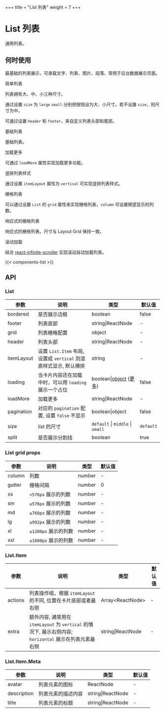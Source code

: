 +++
title = "List 列表"
weight = 7
+++

# List 列表

通用列表。

## 何时使用

最基础的列表展示，可承载文字、列表、图片、段落，常用于后台数据展示页面。

<div class="c7n-row">
    <div class="c7n-row-12">
        <section class="code-box">
            <section class="code-box-demo"><div id="list-demo-simple"></div></section>
            <section class="code-box-meta">
                <div class="code-box-title"><a>简单列表</a></div>
                <div>
                    <p>列表拥有大、中、小三种尺寸。</p>
                    <p>通过设置 <code>size</code> 为 <code>large</code> <code>small</code> 分别把按钮设为大、小尺寸。若不设置 <code>size</code>，则尺寸为中。</p>
                    <p>可通过设置 <code>header</code> 和 <code>footer</code>，来自定义列表头部和尾部。</p>
                </div>
            </section>
        </section>
        <section class="code-box">
            <section class="code-box-demo"><div id="list-demo-basic"></div></section>
            <section class="code-box-meta">
                <div class="code-box-title"><a>基础列表</a></div>
                <div>
                    <p>基础列表。</p>
                </div>
            </section>
        </section>
        <section class="code-box">
            <section class="code-box-demo"><div id="list-demo-more"></div></section>
            <section class="code-box-meta">
                <div class="code-box-title"><a>加载更多</a></div>
                <div>
                    <p>可通过 <code>loadMore</code> 属性实现加载更多功能。</p>
                </div>
            </section>
        </section>
        <section class="code-box">
            <section class="code-box-demo"><div id="list-demo-vertical"></div></section>
            <section class="code-box-meta">
                <div class="code-box-title"><a>竖排列表样式</a></div>
                <div>
                    <p>通过设置 <code>itemLayout</code> 属性为 <code>vertical</code> 可实现竖排列表样式。</p>
                </div>
            </section>
        </section>
        <section class="code-box">
            <section class="code-box-demo"><div id="list-demo-grid"></div></section>
            <section class="code-box-meta">
                <div class="code-box-title"><a>栅格列表</a></div>
                <div>
                    <p>可以通过设置 <code>List</code> 的 <code>grid</code> 属性来实现栅格列表，<code>column</code> 可设置期望显示的列数。</p>
                </div>
            </section>
        </section>
        <section class="code-box">
            <section class="code-box-demo"><div id="list-demo-response"></div></section>
            <section class="code-box-meta">
                <div class="code-box-title"><a>响应式的栅格列表</a></div>
                <div>
                    <p>响应式的栅格列表。尺寸与 <a>Layout Grid</a> 保持一致。</p>
                </div>
            </section>
        </section>
        <section class="code-box">
            <section class="code-box-demo"><div id="list-demo-load"></div></section>
            <section class="code-box-meta">
                <div class="code-box-title"><a>滚动加载</a></div>
                <div>
                    <p>结合 <a href="https://github.com/CassetteRocks/react-infinite-scroller">react-infinite-scroller</a> 实现滚动自动加载列表。</p>
                </div>
            </section>
        </section>
    </div>
</div>

{{< components-list >}}

## API

### List

| 参数 | 说明 | 类型 | 默认值 |
| --- | --- | --- | --- |
| bordered | 是否展示边框 | boolean | false |
| footer | 列表底部 | string\|ReactNode | - |
| grid | 列表栅格配置 | object | - |
| header | 列表头部 | string\|ReactNode | - |
| itemLayout | 设置 `List.Item` 布局, 设置成 `vertical` 则竖直样式显示, 默认横排 | string | - |
| loading | 当卡片内容还在加载中时，可以用 `loading` 展示一个占位 | boolean\|[object](https://ant.design/components/spin-cn/#API) ([更多](https://github.com/ant-design/ant-design/issues/8659)) | false |
| loadMore | 加载更多 | string\|ReactNode | - |
| pagination | 对应的 `pagination` 配置, 设置 `false` 不显示 | boolean\|object | false |
| size | list 的尺寸 | `default` \| `middle` \| `small` | `default` |
| split | 是否展示分割线 | boolean | true |

### List grid props

| 参数 | 说明 | 类型 | 默认值 |
| --- | --- | --- | --- |
| column | 列数 | number | - |
| gutter | 栅格间隔 | number | 0 |
| xs | `<576px` 展示的列数 | number | - |
| sm | `≥576px` 展示的列数 | number | - |
| md | `≥768px` 展示的列数 | number | - |
| lg | `≥992px` 展示的列数 | number | - |
| xl | `≥1200px` 展示的列数 | number | - |
| xxl | `≥1600px` 展示的列数 | number | - |

### List.Item

| 参数 | 说明 | 类型 | 默认值 |
| --- | --- | --- | --- |
| actions | 列表操作组，根据 `itemLayout` 的不同, 位置在卡片底部或者最右侧 | Array&lt;ReactNode> | - |
| extra | 额外内容, 通常用在 `itemLayout` 为 `vertical` 的情况下, 展示右侧内容; `horizontal` 展示在列表元素最右侧 | string\|ReactNode | - |

### List.Item.Meta

| 参数 | 说明 | 类型 | 默认值 |
| --- | --- | --- | --- |
| avatar | 列表元素的图标 | ReactNode | - |
| description | 列表元素的描述内容 | string\|ReactNode | - |
| title | 列表元素的标题 | string\|ReactNode | - |
